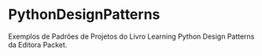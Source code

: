 # PythonDesignPatterns
Exemplos de Padrões de Projetos do Livro Learning Python Design Patterns da Editora Packet.
